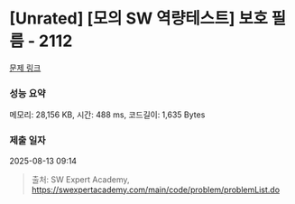 # [Unrated] [모의 SW 역량테스트] 보호 필름 - 2112 

[문제 링크](https://swexpertacademy.com/main/code/problem/problemDetail.do?contestProbId=AV5V1SYKAaUDFAWu) 

### 성능 요약

메모리: 28,156 KB, 시간: 488 ms, 코드길이: 1,635 Bytes

### 제출 일자

2025-08-13 09:14



> 출처: SW Expert Academy, https://swexpertacademy.com/main/code/problem/problemList.do